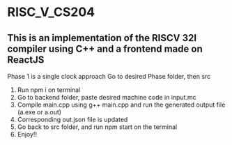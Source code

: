 # RISC_V_CS204
## This is an implementation of the RISCV 32I compiler using C++ and a frontend made on ReactJS
Phase 1 is a single clock approach
Go to desired Phase folder, then src 
1. Run npm i on terminal
2. Go to backend folder, paste desired machine code in input.mc
3. Compile main.cpp using g++ main.cpp and run the generated output file (a.exe or a.out)
4. Corresponding out.json file is updated
5. Go back to src folder, and run npm start on the terminal
6. Enjoy!!
